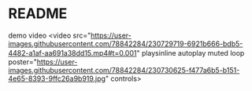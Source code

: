 # README
demo video
<video src="https://user-images.githubusercontent.com/78842284/230729719-6921b666-bdb5-4482-a1af-aa691a38dd15.mp4#t=0.001" playsinline autoplay muted loop　poster="https://user-images.githubusercontent.com/78842284/230730625-f477a6b5-b151-4e65-8393-9ffc26a9b919.jpg" controls>
</video>




